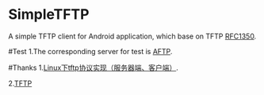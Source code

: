 # SimpleTFTP
A simple TFTP client for Android application, which base on TFTP [RFC1350](https://www.ietf.org/rfc/rfc1350.txt).

#Test
1.The corresponding server for test is [AFTP](https://github.com/seveas/atftp).

#Thanks
1.[Linux下tftp协议实现（服务器端、客户端）](http://blog.csdn.net/konga/article/details/9132683).

2.[TFTP](https://www.google.com.hk/url?sa=t&rct=j&q=&esrc=s&source=web&cd=2&ved=0ahUKEwiLo_mW4NvOAhWMkpQKHfywDBcQFggnMAE&url=%68%74%74%70%3a%2f%2f%77%77%77%2e%69%6e%64%69%67%6f%6f%2e%63%6f%6d%2f%64%6f%78%2f%69%74%64%70%2f%30%37%5f%46%54%50%2d%54%46%54%50%2f%54%46%54%50%2e%70%64%66&usg=AFQjCNFP7eLbInC_WNhr-Fgoydlh5cEqIQ)
